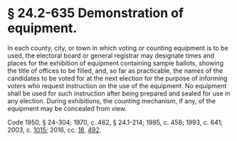 # § 24.2-635 Demonstration of equipment.

<p>In each county, city, or town in which voting or counting equipment is to be used, the electoral board or general registrar may designate times and places for the exhibition of equipment containing sample ballots, showing the title of offices to be filled, and, so far as practicable, the names of the candidates to be voted for at the next election for the purpose of informing voters who request instruction on the use of the equipment. No equipment shall be used for such instruction after being prepared and sealed for use in any election. During exhibitions, the counting mechanism, if any, of the equipment may be concealed from view.</p><p>Code 1950, § 24-304; 1970, c. 462, § 24.1-214; 1985, c. 458; 1993, c. 641; 2003, c. <a href='http://lis.virginia.gov/cgi-bin/legp604.exe?031+ful+CHAP1015'>1015</a>; 2016, cc. <a href='http://lis.virginia.gov/cgi-bin/legp604.exe?161+ful+CHAP0018'>18</a>, <a href='http://lis.virginia.gov/cgi-bin/legp604.exe?161+ful+CHAP0492'>492</a>.</p>